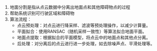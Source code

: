 1. 地面分割是指从点云数据中分离出地面点和其他障碍物点的过程
2. 帮助系统识别可行驶区域和障碍物
3. 算法流程：
    + 点云预处理：对点云进行降采样、滤波等预处理操作，以减少计算量。
    + 平面拟合：使用RANSAC（随机采样一致性）等算法拟合地面平面。
    + 地面点提取：根据拟合的平面模型，将点云中的地面点和其他点分离。
    + 后处理：对分离后的点云进行进一步处理，如去除噪声点、平滑处理等。